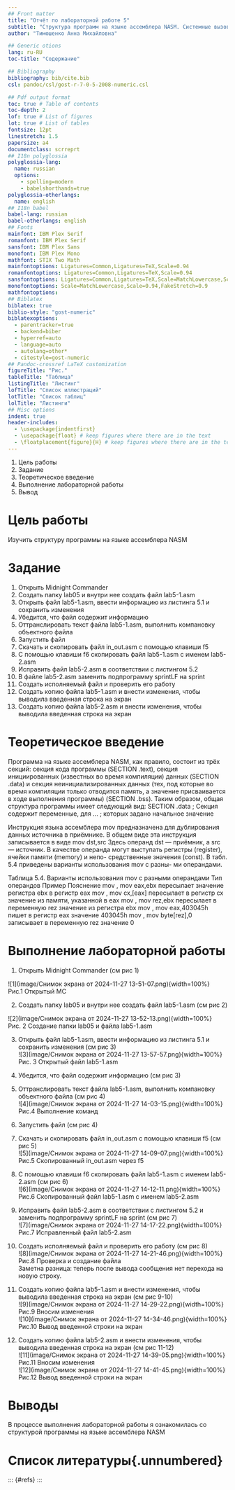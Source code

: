 ```yaml
---
## Front matter
title: "Отчёт по лабораторной работе 5"
subtitle: "Структура программ на языке ассемблера NASM. Системные вызовы в ОС GNU Linux"
author: "Тимошенко Анна Михайловна"

## Generic otions
lang: ru-RU
toc-title: "Содержание"

## Bibliography
bibliography: bib/cite.bib
csl: pandoc/csl/gost-r-7-0-5-2008-numeric.csl

## Pdf output format
toc: true # Table of contents
toc-depth: 2
lof: true # List of figures
lot: true # List of tables
fontsize: 12pt
linestretch: 1.5
papersize: a4
documentclass: scrreprt
## I18n polyglossia
polyglossia-lang:
  name: russian
  options:
	- spelling=modern
	- babelshorthands=true
polyglossia-otherlangs:
  name: english
## I18n babel
babel-lang: russian
babel-otherlangs: english
## Fonts
mainfont: IBM Plex Serif
romanfont: IBM Plex Serif
sansfont: IBM Plex Sans
monofont: IBM Plex Mono
mathfont: STIX Two Math
mainfontoptions: Ligatures=Common,Ligatures=TeX,Scale=0.94
romanfontoptions: Ligatures=Common,Ligatures=TeX,Scale=0.94
sansfontoptions: Ligatures=Common,Ligatures=TeX,Scale=MatchLowercase,Scale=0.94
monofontoptions: Scale=MatchLowercase,Scale=0.94,FakeStretch=0.9
mathfontoptions:
## Biblatex
biblatex: true
biblio-style: "gost-numeric"
biblatexoptions:
  - parentracker=true
  - backend=biber
  - hyperref=auto
  - language=auto
  - autolang=other*
  - citestyle=gost-numeric
## Pandoc-crossref LaTeX customization
figureTitle: "Рис."
tableTitle: "Таблица"
listingTitle: "Листинг"
lofTitle: "Список иллюстраций"
lotTitle: "Список таблиц"
lolTitle: "Листинги"
## Misc options
indent: true
header-includes:
  - \usepackage{indentfirst}
  - \usepackage{float} # keep figures where there are in the text
  - \floatplacement{figure}{H} # keep figures where there are in the text
---
```

1.  Цель работы
2.  Задание
3.  Теоретическое введение
4.  Выполнение лабораторной работы
5.  Вывод

# Цель работы

Изучить структуру программы на языке ассемблера NASM

# Задание

1. Открыть Midnight Commander
2. Создать папку lab05 и внутри нее создать файл lab5-1.asm
3. Открыть файл lab5-1.asm, ввести информацию из листинга 5.1 и сохранить изменения
4. Убедится, что файл содержит информацию
5. Оттранслировать текст файла lab5-1.asm, выполнить компановку объектного файла
6. Запустить файл
7. Скачать и скопировать файл in_out.asm с помощью клавиши f5
8. С помощью клавиши f6 скопировать файл lab5-1.asm с именем lab5-2.asm
9. Исправить файл lab5-2.asm в соответствии с листингом 5.2
10. В файле lab5-2.asm заменить подпрограмму sprintLF на sprint
11. Создать исполняемый файл и проверить его работу
12. Создать копию файла lab5-1.asm и внести изменения, чтобы выводила введенная строка на экран
13. Создать копию файла lab5-2.asm и внести изменения, чтобы выводила введенная строка на экран


# Теоретическое введение

   Программа на языке ассемблера NASM, как правило, состоит из трёх секций: секция кода
программы (SECTION .text), секция инициированных (известных во время компиляции)
данных (SECTION .data) и секция неинициализированных данных (тех, под которые во
время компиляции только отводится память, а значение присваивается в ходе выполнения
программы) (SECTION .bss).
  Таким образом, общая структура программы имеет следующий вид:
SECTION .data ; Секция содержит переменные, для
...           ; которых задано начальное значение

  Инструкция языка ассемблера mov предназначена для дублирования данных источника в
приёмнике. В общем виде эта инструкция записывается в виде
mov dst,src
  Здесь операнд dst — приёмник, а src — источник.
  В качестве операнда могут выступать регистры (register), ячейки памяти (memory) и непо-
средственные значения (const). В табл. 5.4 приведены варианты использования mov с разны-
ми операндами.

Таблица 5.4. Варианты использования mov с разными операндами
Тип операндов     Пример         Пояснение
mov <reg>,<reg>   mov eax,ebx    пересылает значение
                                 регистра ebx в регистр
                                 eax
mov <reg>,<mem>   mov cx,[eax]   пересылает в регистр cx
                                 значение из памяти,
                                 указанной в eax
mov <mem>,<reg>   mov rez,ebx    пересылает в
                                 переменную rez
                                 значение из регистра
                                 ebx
mov <reg>,<const> mov eax,403045h пишет в регистр eax
                                  значение 403045h
mov <mem>,<const> mov byte[rez],0 записывает в
                                  переменную rez
                                  значение 0

# Выполнение лабораторной работы

1. Открыть Midnight Commander (см рис 1)   

![1](image/Снимок экрана от 2024-11-27 13-51-07.png){width=100%}   
Рис.1 Открытый МС   

2. Создать папку lab05 и внутри нее создать файл lab5-1.asm (см рис 2)   

![2](image/Снимок экрана от 2024-11-27 13-52-13.png){width=100%}   
Рис. 2 Создание папки lab05 и файла lab5-1.asm   

3. Открыть файл lab5-1.asm, ввести информацию из листинга 5.1 и сохранить изменения (см рис 3)  
![3](image/Снимок экрана от 2024-11-27 13-57-57.png){width=100%}   
Рис. 3 Открытый файл lab5-1.asm   

4. Убедится, что файл содержит информацию (см рис 3)  
5. Оттранслировать текст файла lab5-1.asm, выполнить компановку объектного файла (см рис 4)  
![4](image/Снимок экрана от 2024-11-27 14-03-15.png){width=100%}  
Рис.4 Выполнение команд  
6. Запустить файл (см рис 4)  
7. Скачать и скопировать файл in_out.asm с помощью клавиши f5 (см рис 5)  
![5](image/Снимок экрана от 2024-11-27 14-09-07.png){width=100%}  
Рис.5 Скопированный in_out.asm через f5 
8. С помощью клавиши f6 скопировать файл lab5-1.asm с именем lab5-2.asm (см рис 6)  
![6](image/Снимок экрана от 2024-11-27 14-12-11.png){width=100%}  
Рис.6 Cкопированный файл lab5-1.asm с именем lab5-2.asm   
9. Исправить файл lab5-2.asm в соответствии с листингом 5.2 и заменить подпрограмму sprintLF на sprint (см рис 7)  
![7](image/Снимок экрана от 2024-11-27 14-17-22.png){width=100%}  
Рис.7 Исправленный файл lab5-2.asm   
10. Создать исполняемый файл и проверить его работу (см рис 8)   
![8](image/Снимок экрана от 2024-11-27 14-21-46.png){width=100%}  
Рис.8 Проверка и создание файла   
Заметна разница: теперь после вывода сообщения нет перехода на новую строку.  
11. Создать копию файла lab5-1.asm и внести изменения, чтобы выводила введенная строка на экран (см рис 9-10)   
![9](image/Снимок экрана от 2024-11-27 14-29-22.png){width=100%}  
Рис.9 Вносим изменения  
![10](image/Снимок экрана от 2024-11-27 14-34-46.png){width=100%}  
Рис.10 Вывод введенной строки на экран  
12. Создать копию файла lab5-2.asm и внести изменения, чтобы выводила введенная строка на экран (см рис 11-12)   
![11](image/Снимок экрана от 2024-11-27 14-39-05.png){width=100%}  
Рис.11 Вносим изменения  
![12](image/Снимок экрана от 2024-11-27 14-41-45.png){width=100%}  
Рис.12  Вывод введенной строки на экран


# Выводы

В процессе выполнения лабораторной работы я ознакомилась со структурой программы на языке ассемблера NASM 

# Список литературы{.unnumbered}

::: {#refs}
:::
